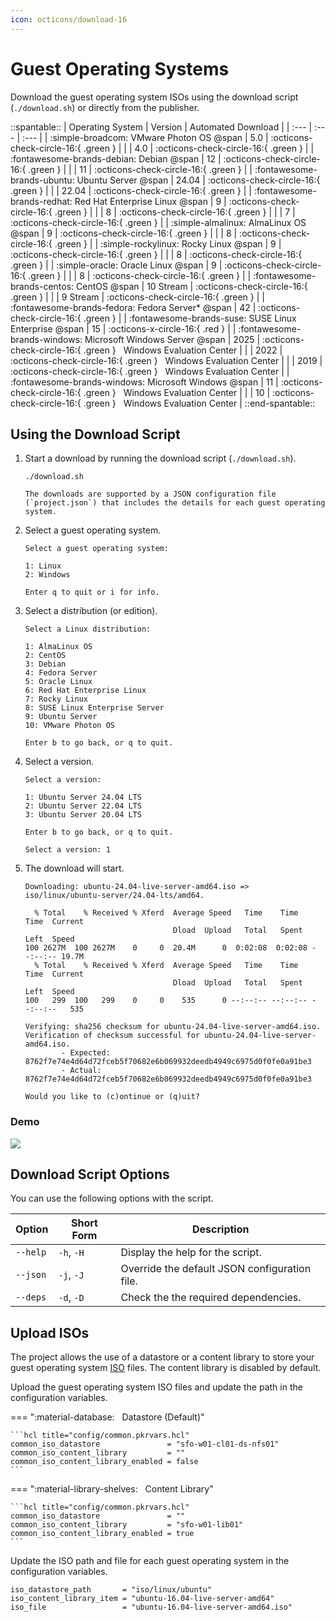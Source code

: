 ```yaml
---
icon: octicons/download-16
---
```


# Guest Operating Systems

Download the guest operating system ISOs using the download script (`./download.sh`) or directly from the publisher.

::spantable::
| Operating System                                            | Version   | Automated Download                                                    |
| :---                                                        | :---      | :---                                                                  |
| :simple-broadcom: VMware Photon OS @span                    | 5.0       | :octicons-check-circle-16:{ .green }                                  |
|                                                             | 4.0       | :octicons-check-circle-16:{ .green }                                  |
| :fontawesome-brands-debian: Debian @span                    | 12        | :octicons-check-circle-16:{ .green }                                  |
|                                                             | 11        | :octicons-check-circle-16:{ .green }                                  |
| :fontawesome-brands-ubuntu: Ubuntu Server @span             | 24.04     | :octicons-check-circle-16:{ .green }                                  |
|                                                             | 22.04     | :octicons-check-circle-16:{ .green }                                  |
| :fontawesome-brands-redhat: Red Hat Enterprise Linux @span  | 9         | :octicons-check-circle-16:{ .green }                                  |
|                                                             | 8         | :octicons-check-circle-16:{ .green }                                  |
|                                                             | 7         | :octicons-check-circle-16:{ .green }                                  |
| :simple-almalinux: AlmaLinux OS @span                       | 9         | :octicons-check-circle-16:{ .green }                                  |
|                                                             | 8         | :octicons-check-circle-16:{ .green }                                  |
| :simple-rockylinux: Rocky Linux @span                       | 9         | :octicons-check-circle-16:{ .green }                                  |
|                                                             | 8         | :octicons-check-circle-16:{ .green }                                  |
| :simple-oracle: Oracle Linux @span                          | 9         | :octicons-check-circle-16:{ .green }                                  |
|                                                             | 8         | :octicons-check-circle-16:{ .green }                                  |
| :fontawesome-brands-centos: CentOS @span                    | 10 Stream | :octicons-check-circle-16:{ .green }                                  |
|                                                             | 9 Stream  | :octicons-check-circle-16:{ .green }                                  |
| :fontawesome-brands-fedora: Fedora Server* @span            | 42        | :octicons-check-circle-16:{ .green }                                  |
| :fontawesome-brands-suse: SUSE Linux Enterprise @span       | 15        | :octicons-x-circle-16:{ .red }                                        |
| :fontawesome-brands-windows: Microsoft Windows Server @span | 2025      | :octicons-check-circle-16:{ .green } &nbsp; Windows Evaluation Center |
|                                                             | 2022      | :octicons-check-circle-16:{ .green } &nbsp; Windows Evaluation Center |
|                                                             | 2019      | :octicons-check-circle-16:{ .green } &nbsp; Windows Evaluation Center |
| :fontawesome-brands-windows: Microsoft Windows @span        | 11        | :octicons-check-circle-16:{ .green } &nbsp; Windows Evaluation Center |
|                                                             | 10        | :octicons-check-circle-16:{ .green } &nbsp; Windows Evaluation Center |
::end-spantable::

## Using the Download Script

1. Start a download by running the download script (`./download.sh`).

      ```shell
      ./download.sh
      ```

       The downloads are supported by a JSON configuration file (`project.json`) that includes the details for each guest operating system.

2. Select a guest operating system.

      ```shell
      Select a guest operating system:

      1: Linux
      2: Windows

      Enter q to quit or i for info.
      ```

3. Select a distribution (or edition).

      ```shell
      Select a Linux distribution:

      1: AlmaLinux OS
      2: CentOS
      3: Debian
      4: Fedora Server
      5: Oracle Linux
      6: Red Hat Enterprise Linux
      7: Rocky Linux
      8: SUSE Linux Enterprise Server
      9: Ubuntu Server
      10: VMware Photon OS

      Enter b to go back, or q to quit.
      ```

4. Select a version.

      ```shell
      Select a version:

      1: Ubuntu Server 24.04 LTS
      2: Ubuntu Server 22.04 LTS
      3: Ubuntu Server 20.04 LTS

      Enter b to go back, or q to quit.

      Select a version: 1
      ```

5. The download will start.

      ```shell
      Downloading: ubuntu-24.04-live-server-amd64.iso => iso/linux/ubuntu-server/24.04-lts/amd64.

        % Total    % Received % Xferd  Average Speed   Time    Time     Time  Current
                                       Dload  Upload   Total   Spent    Left  Speed
      100 2627M  100 2627M    0     0  20.4M      0  0:02:08  0:02:08 --:--:-- 19.7M
        % Total    % Received % Xferd  Average Speed   Time    Time     Time  Current
                                       Dload  Upload   Total   Spent    Left  Speed
      100   299  100   299    0     0    535      0 --:--:-- --:--:-- --:--:--   535

      Verifying: sha256 checksum for ubuntu-24.04-live-server-amd64.iso.
      Verification of checksum successful for ubuntu-24.04-live-server-amd64.iso.
              - Expected: 8762f7e74e4d64d72fceb5f70682e6b069932deedb4949c6975d0f0fe0a91be3
              - Actual:   8762f7e74e4d64d72fceb5f70682e6b069932deedb4949c6975d0f0fe0a91be3

      Would you like to (c)ontinue or (q)uit?
      ```

### Demo

![](../assets/images/download.gif)

## Download Script Options

You can use the following options with the script.

| Option   | Short Form | Description                                   |
| -------- | ---------- | --------------------------------------------- |
| `--help` | `-h`, `-H` | Display the help for the script.              |
| `--json` | `-j`, `-J` | Override the default JSON configuration file. |
| `--deps` | `-d`, `-D` | Check the the required dependencies.          |

## Upload ISOs

The project allows the use of a datastore or a content library to store your guest
operating system [ISO][iso] files. The content library is disabled by default.

Upload the guest operating system ISO files and update the path in the configuration variables.

=== ":material-database: &nbsp; Datastore (Default)"

    ```hcl title="config/common.pkrvars.hcl"
    common_iso_datastore               = "sfo-w01-cl01-ds-nfs01"
    common_iso_content_library         = ""
    common_iso_content_library_enabled = false
    ```

=== ":material-library-shelves: &nbsp; Content Library"

    ```hcl title="config/common.pkrvars.hcl"
    common_iso_datastore               = ""
    common_iso_content_library         = "sfo-w01-lib01"
    common_iso_content_library_enabled = true
    ```

Update the ISO path and file for each guest operating system in the configuration variables.

   ```hcl title="config/linux-ubuntu-16-04-lts.pkrvars.hcl"
   iso_datastore_path       = "iso/linux/ubuntu"
   iso_content_library_item = "ubuntu-16.04-live-server-amd64"
   iso_file                 = "ubuntu-16.04-live-server-amd64.iso"
   ```

[//]: Links
[iso]: https://en.wikipedia.org/wiki/ISO_imageGUID-58D77EA5-50D9-4A8E-A15A-D7B3ABA11B87.html
